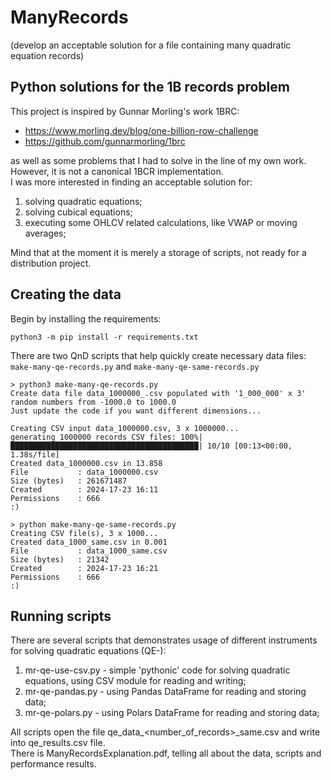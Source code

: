 # ManyRecords
(develop an acceptable solution for a file containing many quadratic equation records)

## Python solutions for the 1B records problem

This project is inspired by Gunnar Morling's work 1BRC:  
- https://www.morling.dev/blog/one-billion-row-challenge
- https://github.com/gunnarmorling/1brc  

as well as some problems that I had to solve in the line of my own work.
However, it is not a canonical 1BCR implementation.  
I was more interested in finding an acceptable solution for:  
1) solving quadratic equations;  
3) solving cubical equations;  
2) executing some OHLCV related calculations, like VWAP or moving averages;  

Mind that at the moment it is merely a storage of scripts, not ready for a distribution project.  

## Creating the data
Begin by installing the requirements:
```
python3 -m pip install -r requirements.txt
```
There are two QnD scripts that help quickly create necessary data files: `make-many-qe-records.py` and `make-many-qe-same-records.py`
```
> python3 make-many-qe-records.py
Create data file data_1000000_.csv populated with '1_000_000' x 3' random numbers from -1000.0 to 1000.0
Just update the code if you want different dimensions...

Creating CSV input data_1000000.csv, 3 x 1000000...
generating 1000000 records CSV files: 100%|██████████████████████████████████████████| 10/10 [00:13<00:00,  1.38s/file]
Created data_1000000.csv in 13.858
File           : data_1000000.csv
Size (bytes)   : 261671487
Created        : 2024-17-23 16:11
Permissions    : 666
:)

> python make-many-qe-same-records.py
Creating CSV file(s), 3 x 1000...
Created data_1000_same.csv in 0.001
File           : data_1000_same.csv
Size (bytes)   : 21342
Created        : 2024-17-23 16:21
Permissions    : 666
:)
```

## Running scripts
There are several scripts that demonstrates usage of different instruments for solving quadratic equations (QE-):
1) mr-qe-use-csv.py - simple 'pythonic' code for solving quadratic equations, using CSV module for reading and writing;
2) mr-qe-pandas.py - using Pandas DataFrame for reading and storing data; 
3) mr-qe-polars.py - using Polars DataFrame for reading and storing data;

All scripts open the file qe_data_<number_of_records>_same.csv and write into qe_results.csv file.  
There is ManyRecordsExplanation.pdf, telling all about the data, scripts and performance results.
